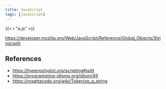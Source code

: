 ```yaml
---
title: JavaScript
tags: [javascript]
---
```


{{< r "a.js" >}}

<https://developer.mozilla.org/Web/JavaScript/Reference/Global_Objects/String/split>

## References

- <https://hyperpolyglot.org/scripting#split>
- <https://programming-idioms.org/idiom/49>
- <https://rosettacode.org/wiki/Tokenize_a_string>
